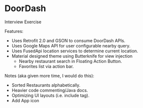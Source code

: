 # DoorDash
Interview Exercise

Features:

- Uses Retrofit 2.0 and GSON to consume DoorDash APIs.
- Uses Google Maps API for user configurable nearby query.
- Uses FusedApi location services to determine current location.
- Material designed theme using Butterknife for view injection
    - Nearby restaurant search in Floating Action Button.
    - Favorites list via action bar.

Notes (aka given more time, I would do this):

- Sorted Restaurants alphabetically.
- Heavier code commenting/Java docs.
- Optimizing UI layouts (i.e. include tag).
- Add App icon
